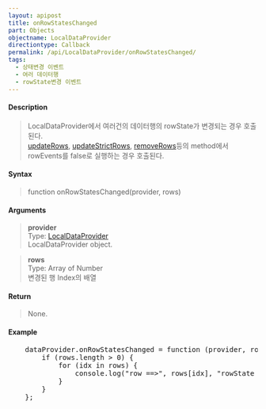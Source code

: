 ```yaml
---
layout: apipost
title: onRowStatesChanged
part: Objects
objectname: LocalDataProvider
directiontype: Callback
permalink: /api/LocalDataProvider/onRowStatesChanged/
tags:
  - 상태변경 이벤트
  - 여러 데이터행
  - rowState변경 이벤트
---
```



#### Description

> LocalDataProvider에서 여러건의 데이터행의 rowState가 변경되는 경우 호출된다.  
> [updateRows](/api/LocalDataProvider/updateRows/), [updateStrictRows](/api/LocalDataProvider/updateStrictRows/), [removeRows](/api/LocalDataProvider/removeRows/)등의 method에서 rowEvents를 false로 실행하는 경우 호출된다.


#### Syntax

> function onRowStatesChanged(provider, rows)

#### Arguments

> **provider**  
> Type: [LocalDataProvider](/api/LocalDataProvider/)  
> LocalDataProvider object.  

> **rows**  
> Type: Array of Number  
> 변경된 행 Index의 배열  

#### Return

> None.

#### Example

<pre class="prettyprint">
    dataProvider.onRowStatesChanged = function (provider, rows) {
        if (rows.length > 0) {
            for (idx in rows) {
                console.log("row ==>", rows[idx], "rowState ==>", provider.getRowState(rows[idx]));
            }
        }
    };
</pre>

